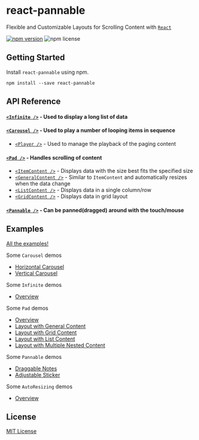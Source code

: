# react-pannable

Flexible and Customizable Layouts for Scrolling Content with [`React`](https://facebook.github.io/react/)

[![npm version](https://img.shields.io/npm/v/react-pannable.svg)](https://www.npmjs.com/package/react-pannable)
![npm license](https://img.shields.io/npm/l/react-pannable.svg)

## Getting Started

Install `react-pannable` using npm.

```shell
npm install --save react-pannable
```

## API Reference

#### [`<Infinite />`](/packages/pannable/docs/infinite.md) - Used to display a long list of data

#### [`<Carousel />`](/packages/pannable/docs/carousel.md) - Used to play a number of looping items in sequence

- [`<Player />`](/packages/pannable/docs/player.md) - Used to manage the playback of the paging content

#### [`<Pad />`](/packages/pannable/docs/pad.md) - Handles scrolling of content

- [`<ItemContent />`](/packages/pannable/docs/itemcontent.md) - Displays data with the size best fits the specified size
- [`<GeneralContent />`](/packages/pannable/docs/generalcontent.md) - Similar to `ItemContent` and automatically resizes when the data change
- [`<ListContent />`](/packages/pannable/docs/listcontent.md) - Displays data in a single column/row
- [`<GridContent />`](/packages/pannable/docs/gridcontent.md) - Displays data in grid layout

#### [`<Pannable />`](/packages/pannable/docs/pannable.md) - Can be panned(dragged) around with the touch/mouse

## Examples

[All the examples!](https://n43.github.io/react-pannable/)

Some `Carousel` demos

- [Horizontal Carousel](https://n43.github.io/react-pannable/?path=/story/carousel--horizontal-carousel)
- [Vertical Carousel](https://n43.github.io/react-pannable/?path=/story/carousel--vertical-carousel)

Some `Infinite` demos

- [Overview](https://n43.github.io/react-pannable/?path=/story/infinite--overview)

Some `Pad` demos

- [Overview](https://n43.github.io/react-pannable/?path=/story/pad--overview)
- [Layout with General Content](https://n43.github.io/react-pannable/?path=/story/pad--layout-with-general-content)
- [Layout with Grid Content](https://n43.github.io/react-pannable/?path=/story/pad--layout-with-grid-content)
- [Layout with List Content](https://n43.github.io/react-pannable/?path=/story/pad--layout-with-list-content)
- [Layout with Multiple Nested Content](https://n43.github.io/react-pannable/?path=/story/pad--layout-with-multiple-nested-content)

Some `Pannable` demos

- [Draggable Notes](https://n43.github.io/react-pannable/?path=/story/pannable--draggable-notes)
- [Adjustable Sticker](https://n43.github.io/react-pannable/?path=/story/pannable--adjustable-sticker)

Some `AutoResizing` demos

- [Overview](https://n43.github.io/react-pannable/?path=/story/autoresizing--overview)

## License

[MIT License](/LICENSE)
